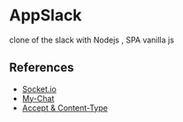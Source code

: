 # **AppSlack**
clone of the slack with Nodejs , SPA vanilla js

## **References**

- [Socket.io](https://www.fusioncharts.com/blog/visualize-real-time-data-socket-io-charts/)
- [My-Chat](https://github.com/MaurickThom/Node.js/blob/master/socketio/server/index.js)
- [Accept & Content-Type](https://webmasters.stackexchange.com/questions/31212/difference-between-the-accept-and-content-type-http-headers)
